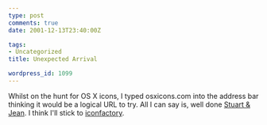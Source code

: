 ```yaml
---
type: post
comments: true
date: 2001-12-13T23:40:00Z

tags:
- Uncategorized
title: Unexpected Arrival

wordpress_id: 1099
---
```


Whilst on the hunt for OS X icons, I typed osxicons.com into the address bar thinking it would be a logical URL to try. All I can say is, well done [Stuart & Jean](http://www.osxicons.com/). I think I'll stick to [iconfactory](http://www.iconfactory.com/).
